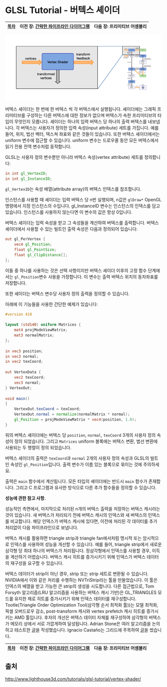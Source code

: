 # GLSL Tutorial - 버텍스 셰이더

|[목차](../README.md)|이전 장: [간략한 파이프라인 다이어그램](../01_pipeline/01_pipeline.md)|다음 장: 프리미티브 어셈블리|
|:--|--:|--:|

![vertex_shader](../images/02_vertex_shader/02_vertex_shader.png)

버텍스 셰이더는 한 번에 한 버텍스 씩 각 버텍스에서 실행됩니다. 셰이더에는 그래픽 프리미티브를 구성하는 다른 버텍스에 대한 정보가 없으며 버텍스가 속한 프리미티브의 타입이 무엇인지 모릅니다. 셰이더는 하나의 입력 버텍스 당 하나의 출력 버텍스를 내보냅니다.
각 버텍스는 사용자가 정의한 입력 속성(input attribute) 세트를 가집니다. 예를 들어, 위치, 법선 벡터, 텍스쳐 좌표와 같은 것들이 있습니다. 또한 버텍스 셰이더에서는 uniform 변수에 접근할 수 있습니다. uniform 변수는 드로우콜 동안 모든 버텍스에서 읽기 전용 전역 변수처럼 동작합니다.

GLSL는 사용자 정의 변수뿐만 아니라 버텍스 속성(vertex attribute) 세트를 정의합니다:

```glsl
in int gl_VertexID;
in int gl_InstanceID;
```

`gl_VertexID`는 속성 배열(attribute array)의 버텍스 인덱스를 참조합니다.

인스턴스를 사용할 때 셰이더는 입력 버텍스 당 n번 실행되며, n값은 `glDraw*` OpenGL 명령에서 지정 인스턴스의 수입니다. gl_InstanceID 변수는 인스턴스의 인덱스를 담고 있습니다. 인스턴스를 사용하지 않는다면 이 변수의 값은 항상 0입니다.

버텍스 셰이더는 입력 속성을 받고 그 속성들을 계산하여 버텍스를 출력합니다. 버텍스 셰이더에서 사용할 수 있는 빌트인 출력 속성은 다음과 정의되어 있습니다:

```glsl
out gl_PerVertex {
    vec4 gl_Position;
    float gl_PointSize;
    float gl_ClipDistance[];
};
```

이들 중 하나를 사용하는 것은 선택 사항이지만 버텍스 셰이더 이후의 고정 함수 단계에서는 `gl_Position`변수 사용을 가정합니다. 이 변수는 출력 버텍스 위치의 동차좌표를 저장합니다.

또한 셰이더는 버텍스 변수당 사용자 정의 출력을 정의할 수 있습니다.

아래에 이 기능들을 사용한 간단한 예제가 있습니다:

```glsl
#version 410

layout (std140) uniform Matrices {
    mat4 projModeViewMatrix;
    mat3 normalMatrix;
};

in vec3 position;
in vec3 normal;
in vec2 texCoord;

out VertexData {
    vec2 texCoord;
    vec3 normal;
} VertexOut;

void main()
{
    VertexOut.texCoord = texCoord;
    VertexOut.normal = normalize(normalMatrix * normal);
    gl_Position = projModeViewMatrix * vec4(position, 1.0);
}
```

위의 버텍스 셰이더에는 버텍스 당 `position`, `normal`, `texCoord` 3개의 사용자 정의 속성이 정의 되었습니다. 그리고 `Matrices` uniform 블록에는 버텍스 변환, 법선 변환에 사용되는 두 행렬이 정의 되었습니다.

버텍스 셰이더의 출력은 `texCoord`과 `normal` 2개의 사용자 정의 속성과 GLSL의 빌트인 속성인 `gl_Position`입니다. 출력 변수가 이름 있는 블록으로 묶이는 것에 주의하세요.

출력은 `main` 함수에서 계산됩니다. 모든 타입의 셰이더에는 반드시 `main` 함수가 존재합니다. 그리고 C 프로그램과 유사한 방식으로 다른 추가 함수들을 정의할 수 있습니다.

**성능에 관한 참고 사항.**

성능적인 측면에서, 마지막으로 처리된 n개의 버텍스 출력을 저장하는 버텍스 캐시라는 것이 있습니다. 새 버텍스가 처리되기 전에 버텍스 캐시의 인덱스와 새 버텍스의 인덱스를 비교합니다. 해당 인덱스가 버텍스 캐시에 있다면, 이전에 처리된 각 데이터를 추가 처리없이 다음 파이프라인으로 보냅니다.

버텍스 캐시를 활용하면 triangle strip과 triangle fan에서처럼 명시적 또는 암시적으로 인덱스를 사용하여 성능을 개선할 수 있습니다. 예를 들어, triangle strip에서 새로운 삼각형 당 최대 하나의 버텍스가 처리됩니다. 정삼각형에서 인덱스를 사용할 경우, 이득을 계산하기 어렵습니다. 버텍스 캐시 히트를 증가시키기 위해 인덱스가 버텍스 데이터의 재구성을 요구할 수 있습니다.

버텍스 데이터가 strip이 아닌 경우, strip 또는 strip 세트로 변환될 수 있습니다. NVIDIA에서 이와 같은 처리를 수행하는 NVTriStrip라는 툴을 만들었습니다. 이 툴은 인덱스의 배열을 받고 가능한 큰 strip의 생성을 시도합니다. 다른 접근법으로, Tom Forsyth 알고리즘(LRU 알고리즘을 사용하는 버텍스 캐시 기반)은 GL_TRIANGLES 모드를 유지한 채로 히트를 증가시키기 위해 인덱스 데이터를 재구성합니다. Tootle(Triangle Order Optimization Tool(삼각형 순서 최적화 툴))는 모델 최적화, 픽셀 오버드로우 감소, post-transform 캐시와 vertex prefetch 캐시 히트를 증가시키는 AMD 툴입니다. 후자의 개선은 버텍스 데이터 자체를 재구성하여 삼각형의 버텍스가 메모리 상에서 서로 가깝게하여 달성됩니다. Adrian Stone은 여러 알고리즘을 논의하고 테스트한 [글](http://gameangst.com/?p=9)을 작성했습니다. Ignacio Castaño는 그리드에 주목하여 [글](http://www.ludicon.com/castano/blog/2009/02/optimal-grid-rendering/)을 썼습니다.

|[목차](../README.md)|이전 장: [간략한 파이프라인 다이어그램](../01_pipeline/01_pipeline.md)|다음 장: 프리미티브 어셈블리|
|:--|--:|--:|


## 출처
http://www.lighthouse3d.com/tutorials/glsl-tutorial/vertex-shader/

